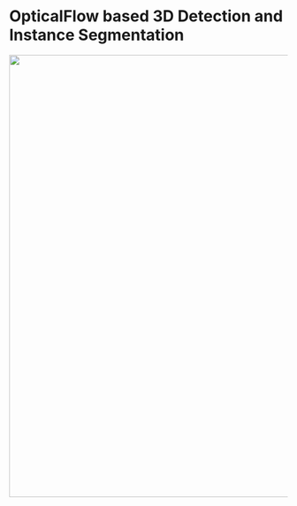 
# OpticalFlow based 3D Detection and Instance Segmentation





<div align="center">
<p>
<img src="Output.gif" width="800"/> 
</p>
<br>
<div>
<br>

<!--
**DmitriyZhuravlev/DmitriyZhuravlev** is a ✨ _special_ ✨ repository because its `README.md` (this file) appears on your GitHub profile.

Here are some ideas to get you started:

- 🔭 I’m currently working on ...
- 🌱 I’m currently learning ...
- 👯 I’m looking to collaborate on ...
- 🤔 I’m looking for help with ...
- 💬 Ask me about ...
- 📫 How to reach me: ...
- 😄 Pronouns: ...
- ⚡ Fun fact: ...
-->
